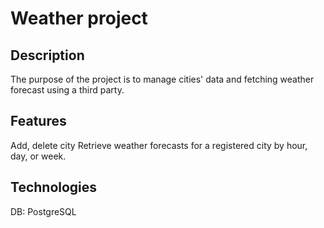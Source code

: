 # Weather project

## Description 
The purpose of the project is to manage cities' data and fetching weather forecast using a third party. 

## Features
Add, delete city
Retrieve weather forecasts for a registered city by hour, day, or week.

## Technologies
DB: PostgreSQL
